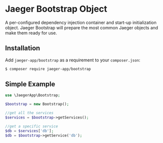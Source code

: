 # Jaeger Bootstrap Object

A per-configured dependency injection container and start-up initialization object. Jaeger Bootstrap will prepare the most common Jaeger objects and make them ready for use.

## Installation
Add `jaeger-app/bootstrap` as a requirement to your `composer.json`:

```bash
$ composer require jaeger-app/bootstrap
```

## Simple Example


```php
use \JaegerApp\Bootstrap;

$bootstrap = new Bootstrap();

//get all the services
$services = $bootstrap->getServices();

//get a specific service
$db = $services['db']; 
$db = $bootstrap->getService('db');

```